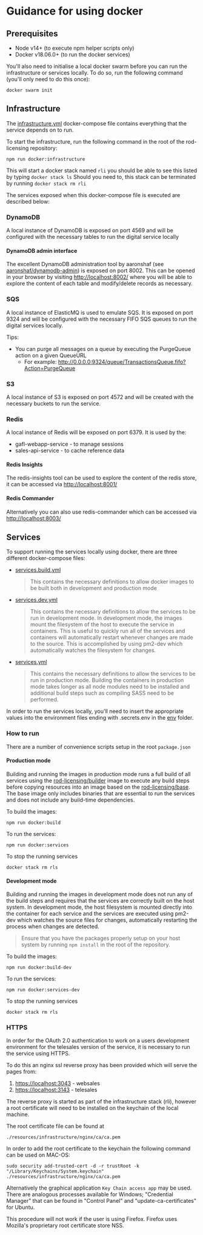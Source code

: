 # Guidance for using docker

## Prerequisites

- Node v14+ (to execute npm helper scripts only)
- Docker v18.06.0+ (to run the docker services)

You'll also need to initialise a local docker swarm before you can run the infrastructure or services locally. To do so, run the following
command (you'll only need to do this once):

```shell script
docker swarm init
```

## Infrastructure

The [infrastructure.yml](infrastructure.yml) docker-compose file contains everything that the service depends on to run.

To start the infrastructure, run the following command in the root of the rod-licensing repository:

```shell script
npm run docker:infrastructure
```

This will start a docker stack named `rli` you should be able to see this listed by typing `docker stack ls`
Should you need to, this stack can be terminated by running `docker stack rm rli`

The services exposed when this docker-compose file is executed are described below:

### DynamoDB

A local instance of DynamoDB is exposed on port 4569 and will be configured with the necessary tables to run the digital service locally

#### DynamoDB admin interface

The excellent DynamoDB administration tool by aaronshaf (see [aaronshaf/dynamodb-admin](https://github.com/aaronshaf/dynamodb-admin)) is
exposed on port 8002. This can be opened in your browser by visiting [http://localhost:8002/](http://localhost:8002/) where you will be
able to explore the content of each table and modify/delete records as necessary.

### SQS

A local instance of ElasticMQ is used to emulate SQS. It is exposed on port 9324 and will be configured with the necessary FIFO SQS queues
to run the digital services locally.

Tips:

- You can purge all messages on a queue by executing the PurgeQueue action on a given QueueURL
  - For example: http://0.0.0.0:9324/queue/TransactionsQueue.fifo?Action=PurgeQueue

### S3

A local instance of S3 is exposed on port 4572 and will be created with the necessary buckets to run the service.

### Redis

A local instance of Redis will be exposed on port 6379. It is used by the:

- gafl-webapp-service - to manage sessions
- sales-api-service - to cache reference data

#### Redis Insights

The redis-insights tool can be used to explore the content of the redis store, it can be accessed via [http://localhost:8001/](http://localhost:8001/)

#### Redis Commander

Alternatively you can also use redis-commander which can be accessed via [http://localhost:8003/](http://localhost:8003/)

## Services

To support running the services locally using docker, there are three different docker-compose files:

- [services.build.yml](services.build.yml)
  > This contains the necessary definitions to allow docker images to be built both in development and production mode
- [services.dev.yml](services.dev.yml)
  > This contains the necessary definitions to allow the services to be run in development mode.
  > In development mode, the images mount the filesystem of the host to execute the service in containers. This is useful
  > to quickly run all of the services and containers will automatically restart whenever changes are made to the source.
  > This is accomplished by using pm2-dev which automatically watches the filesystem for changes.
- [services.yml](services.yml)
  > This contains the necessary definitions to allow the services to be run in production mode.
  > Building the containers in production mode takes longer as all node modules need to be installed and additional build
  > steps such as compiling SASS need to be performed.

In order to run the services locally, you'll need to insert the appropriate values into the environment files ending with .secrets.env
in the [env](env) folder.

### How to run

There are a number of convenience scripts setup in the root `package.json`

#### Production mode

Building and running the images in production mode runs a full build of all services using the [rod-licensing/builder](../Dockerfile.build) image
to execute any build steps before copying resources into an image based on the [rod-licensing/base](../Dockerfile.base). The base image only includes
binaries that are essential to run the services and does not include any build-time dependencies.

To build the images:

```shell script
npm run docker:build
```

To run the services:

```shell script
npm run docker:services
```

To stop the running services

```shell script
docker stack rm rls
```

#### Development mode

Building and running the images in development mode does not run any of the build steps and requires that the services are correctly built on the host
system. In development mode, the host filesystem is mounted directly into the container for each service and the services are executed using pm2-dev
which watches the source files for changes, automatically restarting the process when changes are detected.

> Ensure that you have the packages properly setup on your host system by running `npm install` in the root of the repository.

To build the images:

```shell script
npm run docker:build-dev
```

To run the services:

```shell script
npm run docker:services-dev
```

To stop the running services

```shell script
docker stack rm rls
```

### HTTPS

In order for the OAuth 2.0 authentication to work on a users development environment for the telesales version of the service, it is necessary to run the service using HTTPS.

To do this an nginx ssl reverse proxy has been provided which will serve the pages from:

1. [https://localhost:3043]() - websales
2. [https://localhost:3143]() - telesales

The reverse proxy is started as part of the infrastructure stack (rli), however a root certificate will need to be installed on the keychain of the local machine.

The root certificate file can be found at

```
./resources/infrastructure/nginx/ca/ca.pem
```

In order to add the root certificate to the keychain the following command can be used on MAC-OS:

```shell script
sudo security add-trusted-cert -d -r trustRoot -k "/Library/Keychains/System.keychain" ./resources/infrastructure/nginx/ca/ca.pem
```

Alternatively the graphical application `Key Chain access app` may be used. There are analogous processes available for Windows; "Credential Manager" that can be found in "Control Panel" and "update-ca-certificates" for Ubuntu.

This procedure will not work if the user is using Firefox. Firefox uses Mozilla's proprietary root certificate store NSS.
